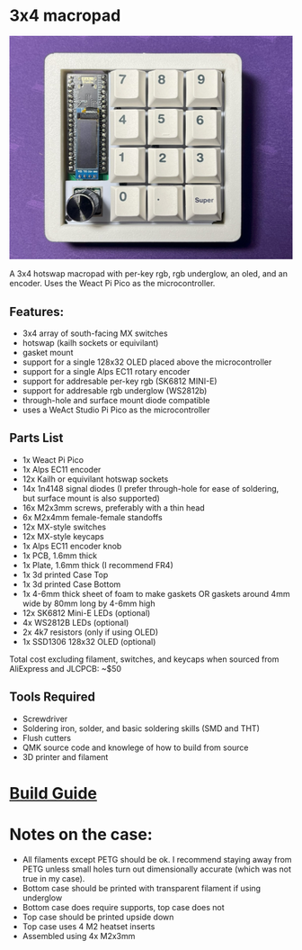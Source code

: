 # 3x4 macropad
![](/images/complete.jpg)

A 3x4 hotswap macropad with per-key rgb, rgb underglow, an oled, and an encoder. Uses the Weact Pi Pico as the microcontroller.
## Features:
- 3x4 array of south-facing MX switches
- hotswap (kailh sockets or equivilant)
- gasket mount
- support for a single 128x32 OLED placed above the microcontroller
- support for a single Alps EC11 rotary encoder
- support for addresable per-key rgb (SK6812 MINI-E) 
- support for addresable rgb underglow (WS2812b)
- through-hole and surface mount diode compatible
- uses a WeAct Studio Pi Pico as the microcontroller 
## Parts List
- 1x Weact Pi Pico
- 1x Alps EC11 encoder
- 12x Kailh or equivilant hotswap sockets
- 14x 1n4148 signal diodes (I prefer through-hole for ease of soldering, but surface mount is also supported)
- 16x M2x3mm screws, preferably with a thin head
- 6x M2x4mm female-female standoffs
- 12x MX-style switches
- 12x MX-style keycaps
- 1x Alps EC11 encoder knob
- 1x PCB, 1.6mm thick
- 1x Plate, 1.6mm thick (I recommend FR4)
- 1x 3d printed Case Top 
- 1x 3d printed Case Bottom 
- 1x 4-6mm thick sheet of foam to make gaskets OR gaskets around 4mm wide by 80mm long by 4-6mm high
- 12x SK6812 Mini-E LEDs (optional)
- 4x WS2812B LEDs (optional)
- 2x 4k7 resistors (only if using OLED)
- 1x SSD1306 128x32 OLED (optional)

Total cost excluding filament, switches, and keycaps when sourced from AliExpress and JLCPCB: ~$50
## Tools Required
- Screwdriver
- Soldering iron, solder, and basic soldering skills (SMD and THT)
- Flush cutters
- QMK source code and knowlege of how to build from source
- 3D printer and filament
# [Build Guide](Build%20Guide.md)

# Notes on the case:
- All filaments except PETG should be ok. I recommend staying away from PETG unless small holes turn out dimensionally accurate (which was not true in my case).
- Bottom case should be printed with transparent filament if using underglow
- Bottom case does require supports, top case does not
- Top case should be printed upside down
- Top case uses 4 M2 heatset inserts
- Assembled using 4x M2x3mm